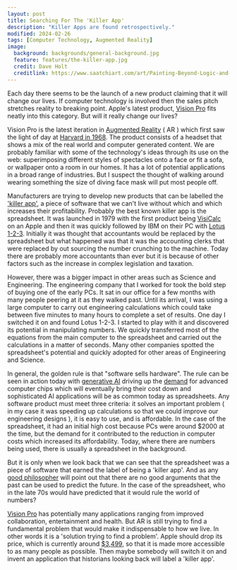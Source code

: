 ```yaml
---
layout: post
title: Searching For The 'Killer App'
description: "Killer Apps are found retrospectively."
modified: 2024-02-26
tags: [Computer Technology, Augmented Reality]
image:
  background: backgrounds/general-background.jpg
  feature: features/the-killer-app.jpg
  credit: Dave Holt
  creditlink: https://www.saatchiart.com/art/Painting-Beyond-Logic-and-Reason/1337455/7412653/view
---
```


Each day there seems to be the launch of a new product claiming that it will change our lives. If computer technology is involved then the sales pitch stretches reality to breaking point. Apple's latest product, [Vision Pro](https://www.apple.com/apple-vision-pro/) fits neatly into this category. But will it really change our lives?

Vision Pro is the latest iteration in [Augmented Reality](https://en.wikipedia.org/wiki/Augmented_reality) ( AR ) which first saw the light of day at [Harvard in 1968](https://hbr.org/2016/10/the-mainstreaming-of-augmented-reality-a-brief-history). The product consists of a headset that shows a mix of the real world and computer generated content. We are probably familiar with some of the technology's ideas through its use on the web: superimposing different styles of spectacles onto a  face or fit a sofa, or wallpaper onto a room in our homes. It has a lot of potential applications in a broad range of industries. But I suspect the thought of walking around wearing something the size of diving face mask will put most people off.

Manufacturers are trying to develop new products that can be labelled the ['killer app'](https://en.wikipedia.org/wiki/Killer_application), a piece of software that we can't live without which and which increases their profitability. Probably the best known killer app is the spreadsheet. It was launched in 1979 with the first product being [VisiCalc](https://en.wikipedia.org/wiki/VisiCalc) on an Apple and then it was quickly followed by IBM on their PC with [Lotus 1-2-3](https://en.wikipedia.org/wiki/Lotus_1-2-3). Initially it was thought that accountants would be replaced by the spreadsheet but what happened was that it was the accounting clerks that were replaced by out sourcing the number crunching to the machine. Today there are probably more accountants than ever but it is because of other factors such as the increase in complex legislation and taxation.

However, there was a bigger impact in other areas such as Science and Engineering. The engineering company that I worked for took the bold step of buying one of the early PCs. It sat in our office for a few months with many people peering at it as they walked past. Until its arrival, I was using a large computer to carry out engineering calculations which could take between five minutes to many hours to complete a set of results. One day I switched it on and found Lotus 1-2-3.  I started to play with it and discovered its potential in manipulating numbers.  We quickly transferred most of the equations from the main computer to the spreadsheet and carried out the calculations in a matter of seconds. Many other companies spotted the spreadsheet's potential and quickly adopted for other areas of Engineering and Science.

In general, the golden rule is that "software sells hardware".  The rule can be seen in action today with [generative AI](https://en.wikipedia.org/wiki/Generative_artificial_intelligence) driving up the [demand](https://www2.deloitte.com/uk/en/insights/industry/technology/technology-media-and-telecom-predictions/2024/generative-ai-chip-market-to-reach-40-billion-in-2024.html) for advanced computer chips which will eventually bring their cost down and sophisticated AI applications will be as common today as spreadsheets. Any software product must meet three criteria: it solves an important problem ( in my case it was speeding up calculations so that we could improve our engineering designs ), it is easy to use, and is affordable. In the case of the spreadsheet, it had an initial high cost because PCs were around $2000 at the time, but the demand for it contributed to the reduction in computer costs which increased its affordability. Today, where there are numbers being used, there is usually a spreadsheet in the background.

But it is only when we look back that we can see that the spreadsheet was a piece of software that earned the label of being a 'killer app'. And as any [good philosopher](https://the-rambling.com/2019/02/14/valentines-kareem/) will point out that there are no good arguments that the past can be used to predict the future. In the case of the spreadsheet, who in the late 70s would have predicted that it would rule the world of numbers?

[Vision Pro](https://pixelplex.io/blog/vision-pro-use-cases/) has potentially many applications ranging from improved collaboration, entertainment and health.  But AR is still trying to find a fundamental problem that would make it indispensable to how we live.  In other words it is a 'solution trying to find a problem'. Apple should drop its price, which is currently around [$3,499](https://www.bbc.co.uk/news/technology-67922296), so that it is made more accessible to as many people as possible. Then maybe somebody will switch it on and invent an application that historians looking back will label a 'killer app'.
